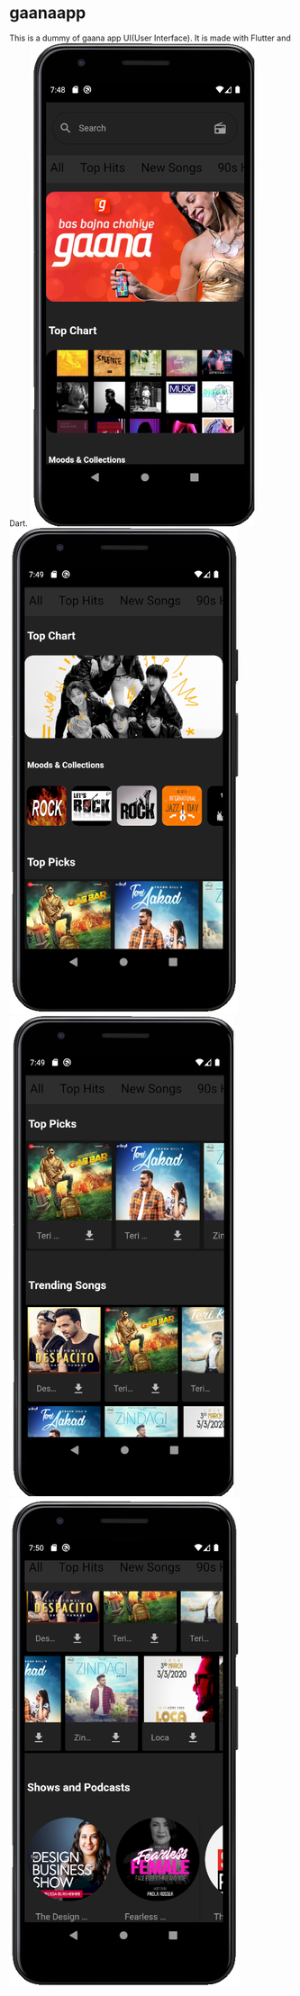 # gaanaapp

This is a dummy of gaana app UI(User Interface). It is made with Flutter and Dart.
![](https://github.com/ShubhamTrip/GaanaApp/blob/master/Screenshot%20(60).png)
![](https://github.com/ShubhamTrip/GaanaApp/blob/master/Screenshot%20(63).png)
![](https://github.com/ShubhamTrip/GaanaApp/blob/master/Screenshot%20(65).png)
![](https://github.com/ShubhamTrip/GaanaApp/blob/master/Screenshot%20(67).png)

